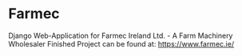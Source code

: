 # Farmec
Django Web-Application for Farmec Ireland Ltd. - A Farm Machinery Wholesaler
Finished Project can be found at: https://www.farmec.ie/
